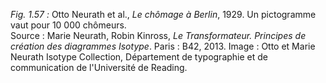 *Fig. 1.57 :* Otto Neurath et al., *Le chômage à Berlin*, 1929. Un pictogramme vaut pour 10 000 chômeurs.  
Source : Marie Neurath, Robin Kinross, *Le Transformateur. Principes de création des diagrammes Isotype*. Paris : B42, 2013. Image : Otto et Marie Neurath Isotype Collection, Département de typographie et de communication de l'Université de Reading.